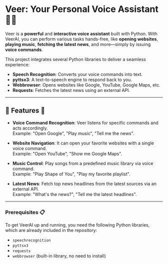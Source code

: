 # **Veer: Your Personal Voice Assistant** 🎤🤖

Veer is a **powerful** and **interactive voice assistant** built with Python. With VeerAI, you can perform various tasks hands-free, like **opening websites**, **playing music**, **fetching the latest news**, and more—simply by issuing **voice commands**.

This project integrates several Python libraries to deliver a seamless experience:
- **Speech Recognition**: Converts your voice commands into text.
- **pyttsx3**: A text-to-speech engine to respond back to you.
- **Webbrowser**: Opens websites like Google, YouTube, Google Maps, etc.
- **Requests**: Fetches the latest news using an external API.

---

## 🌟 **Features** 🌟

- **Voice Command Recognition**: Veer listens for specific commands and acts accordingly.  
  Example: "Open Google", "Play music", "Tell me the news".

- **Website Navigation**: It can open your favorite websites with a single voice command.  
  Example: "Open YouTube", "Show me Google Maps".

- **Music Control**: Play songs from a predefined music library via voice command.  
  Example: "Play Shape of You", "Play my favorite playlist".

- **Latest News**: Fetch top news headlines from the latest sources via an external API.  
  Example: "What's the news?", "Tell me the latest headlines".

---
### **Prerequisites** 📋
To get VeerAI up and running, you need the following Python libraries, which are already included in the repository:

- `speechrecognition`
- `pyttsx3`
- `requests`
- `webbrowser` (built-in library, no need to install)
